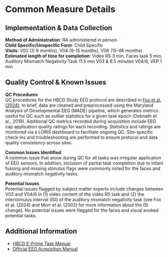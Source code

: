 # Common Measure Details

## Implementation & Data Collection
**Method of Administration**: RA administered in person  
**Child Specific/Unspecific Form**: Child Specific  
**Visits**: V03 (3-9 months), V04 (9-15 months), V06 (15-48 months)  
**Estimated length of time for completion**: Video RS 3 min, Faces task 5 min, Auditory Mismatch Negativity Task 11.5 min V03 & 8.5 minutes V04/6, VEP 1 min    

## Quality Control & Known Issues
**QC Procedures**       
QC procedures for the HBCD Study EEG protocol are described in [Fox et al. (2024)](https://doi.org/10.1016/j.dcn.2024.101447). In brief, data are cleaned and preprocessed using the Maryland Analysis of Developmental EEG (MADE) pipeline, which generates metrics useful for QC such as outlier statistics for a given task epoch (Debnath et al., 2019).  Additional QC metrics recorded during acquisition include EEG cap application quality ratings for each recording. Statistics and ratings are monitored via a LORIS dashboard to facilitate ongoing QC. Site-specific check-ins and troubleshooting are performed to ensure protocol and data quality consistency across sites. 

**Common Issues Identified**        
A common issue that arose during QC for all tasks was irregular application of EEG sensors. In addition, inclusion of partial task completion due to infant fussing and missing stimulus flags were commonly noted for the faces and auditory mismatch negativity tasks.

**Potential Issues**        
Potential issues flagged by subject matter experts include changes between V03 and V04/6 in (1) video content of the video RS task and (2) the interstimulus interval (ISI) of the auditory mismatch negativity task (see Fox et al. (2024) and Morr et al. (2002) for more information about the ISI change). No potential issues were flagged for the faces and visual evoked potential tasks.

## Additional Information
- [HBCD E-Prime Task Manual](https://docs.google.com/document/d/1PghQQpLbxjQavtVlHyIz7JVJxlyKcC4Do8z8j7srdaI/edit?usp=sharing)  
- [Official EEG Acquisition Manual](https://docs.google.com/document/d/1tjrFJzntHOqJOrq-SRGy2Z0LOj56MFsZ2ZocgrUogSs/edit?usp=sharing)


